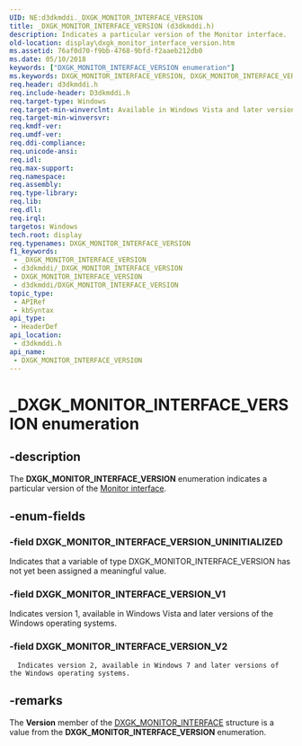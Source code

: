 ```yaml
---
UID: NE:d3dkmddi._DXGK_MONITOR_INTERFACE_VERSION
title: _DXGK_MONITOR_INTERFACE_VERSION (d3dkmddi.h)
description: Indicates a particular version of the Monitor interface.
old-location: display\dxgk_monitor_interface_version.htm
ms.assetid: 76af0d70-f9bb-4768-9bfd-f2aaeb212db0
ms.date: 05/10/2018
keywords: ["DXGK_MONITOR_INTERFACE_VERSION enumeration"]
ms.keywords: DXGK_MONITOR_INTERFACE_VERSION, DXGK_MONITOR_INTERFACE_VERSION enumeration [Display Devices], DXGK_MONITOR_INTERFACE_VERSION_UNINITIALIZED, DXGK_MONITOR_INTERFACE_VERSION_V1, DXGK_MONITOR_INTERFACE_VERSION_V2, DmEnums_4ec3a10c-c04f-431b-851d-908a5ff972a1.xml, _DXGK_MONITOR_INTERFACE_VERSION, d3dkmddi/DXGK_MONITOR_INTERFACE_VERSION, d3dkmddi/DXGK_MONITOR_INTERFACE_VERSION_UNINITIALIZED, d3dkmddi/DXGK_MONITOR_INTERFACE_VERSION_V1, d3dkmddi/DXGK_MONITOR_INTERFACE_VERSION_V2, display.dxgk_monitor_interface_version
req.header: d3dkmddi.h
req.include-header: D3dkmddi.h
req.target-type: Windows
req.target-min-winverclnt: Available in Windows Vista and later versions of the Windows operating systems.
req.target-min-winversvr: 
req.kmdf-ver: 
req.umdf-ver: 
req.ddi-compliance: 
req.unicode-ansi: 
req.idl: 
req.max-support: 
req.namespace: 
req.assembly: 
req.type-library: 
req.lib: 
req.dll: 
req.irql: 
targetos: Windows
tech.root: display
req.typenames: DXGK_MONITOR_INTERFACE_VERSION
f1_keywords:
 - _DXGK_MONITOR_INTERFACE_VERSION
 - d3dkmddi/_DXGK_MONITOR_INTERFACE_VERSION
 - DXGK_MONITOR_INTERFACE_VERSION
 - d3dkmddi/DXGK_MONITOR_INTERFACE_VERSION
topic_type:
 - APIRef
 - kbSyntax
api_type:
 - HeaderDef
api_location:
 - d3dkmddi.h
api_name:
 - DXGK_MONITOR_INTERFACE_VERSION
---
```


# _DXGK_MONITOR_INTERFACE_VERSION enumeration


## -description

The <b>DXGK_MONITOR_INTERFACE_VERSION</b> enumeration indicates a particular version of the <a href="/windows-hardware/drivers/ddi/index">Monitor interface</a>.

## -enum-fields

### -field DXGK_MONITOR_INTERFACE_VERSION_UNINITIALIZED

Indicates that a variable of type DXGK_MONITOR_INTERFACE_VERSION has not yet been assigned a meaningful value.

### -field DXGK_MONITOR_INTERFACE_VERSION_V1

Indicates version 1, available in Windows Vista and later versions of the Windows operating systems.

### -field DXGK_MONITOR_INTERFACE_VERSION_V2

      Indicates version 2, available in Windows 7 and later versions of the Windows operating systems.

## -remarks

The <b>Version</b> member of the <a href="/windows-hardware/drivers/ddi/d3dkmddi/ns-d3dkmddi-_dxgk_monitor_interface">DXGK_MONITOR_INTERFACE</a> structure is a value from the <b>DXGK_MONITOR_INTERFACE_VERSION</b> enumeration.